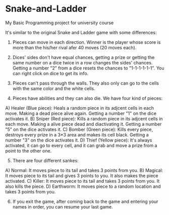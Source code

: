 # Snake-and-Ladder

My Basic Programming project for university course

It's similar to the original Snake and Ladder game with some differences:

1. Pieces can move in each direction. Winner is the player whose score is more than the his/her rival afer 40 moves (20 moves each).

2. Dices' sides don't have equal chances, getting a prize or getting the same number on a dice twice in a row changes the sides' chances. Getting a number "2" from a dice resets the chances to "1-1-1-1-1-1". You can right click on dice to get its info.

3. Pieces can't pass through the walls. They also only can go to the cells with the same color and the white cells.

4. Pieces have abilities and they can also die. We have four kind of pieces:

A) Healer (Blue piece): Heals a random piece in its adjcent cells in each move. Making a dead piece alive again. Getting a number "1" on the dice activates it.
B) Sniper (Red piece): Kills a random piece in its adjcent cells in each move. Making a alive piece dead and diactivating it. Getting a number "5" on the dice activates it.
C) Bomber (Green piece): Kills every piece, destroys every prize in a 3*3 area and makes its cell black. Getting a number "3" on the dice activates it.
D) Thief (Yellow piece): It's always activated, it can go to every cell, and it can grab and move a prize from a point to the other one.

5. There are four different sankes:

A) Normal: It moves piece to its tail and takes 3 points from you.
B) Magical: It moves piece to its tail and gives 3 points to you. It also makes the piece activated.
C) Killer: It moves piece to its tail and takes 3 points from you. It also kills the piece.
D) Earthworm: It moves piece to a random location and takes 3 points from you.

6. If you exit the game, after coming back to the game and entering your names in order, you can resume your last game.
